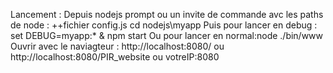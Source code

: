 Lancement :
Depuis nodejs prompt ou un invite de commande avc les paths de node : 
++fichier config.js
 cd nodejs\myapp
Puis pour lancer en debug : set DEBUG=myapp:* & npm start
Ou pour lancer en normal:node ./bin/www
Ouvrir avec le naviagteur : http://localhost:8080/
ou http://localhost:8080/PIR_website
ou votreIP:8080